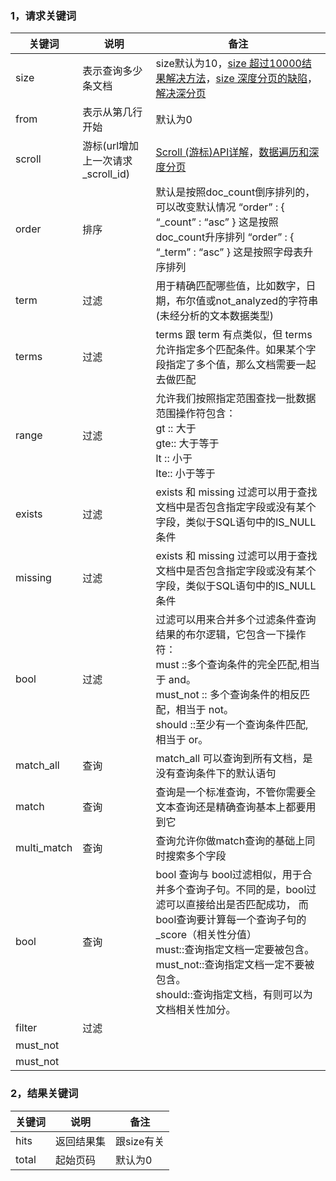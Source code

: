 ### 1，请求关键词
关键词 | 说明 | 备注
---|---|---
size | 表示查询多少条文档 |size默认为10，[size 超过10000结果解决方法](https://blog.csdn.net/qq_18145031/article/details/53489370)，[size 深度分页的缺陷](https://note.youdao.com/)，[解决深分页](https://blog.csdn.net/feifantiyan/article/details/54096138)
from | 表示从第几行开始 |默认为0
scroll | 游标(url增加上一次请求_scroll_id) |[Scroll (游标)API详解](https://blog.csdn.net/xj626852095/article/details/50708213)，[数据遍历和深度分页](http://lxwei.github.io/posts/%E4%BD%BF%E7%94%A8scroll%E5%AE%9E%E7%8E%B0Elasticsearch%E6%95%B0%E6%8D%AE%E9%81%8D%E5%8E%86%E5%92%8C%E6%B7%B1%E5%BA%A6%E5%88%86%E9%A1%B5.html)
order | 排序 |默认是按照doc_count倒序排列的， 可以改变默认情况 “order” : { “_count” : “asc” } 这是按照doc_count升序排列 “order” : { “_term” : “asc” } 这是按照字母表升序排列
term | 过滤 |用于精确匹配哪些值，比如数字，日期，布尔值或not_analyzed的字符串(未经分析的文本数据类型)
terms | 过滤|terms 跟 term 有点类似，但 terms 允许指定多个匹配条件。如果某个字段指定了多个值，那么文档需要一起去做匹配
range  | 过滤|允许我们按照指定范围查找一批数据范围操作符包含：<br/>gt :: 大于<br/>gte:: 大于等于<br/>lt :: 小于<br/>lte:: 小于等于
exists  | 过滤|exists 和 missing 过滤可以用于查找文档中是否包含指定字段或没有某个字段，类似于SQL语句中的IS_NULL条件
missing  | 过滤|exists 和 missing 过滤可以用于查找文档中是否包含指定字段或没有某个字段，类似于SQL语句中的IS_NULL条件
bool  | 过滤|过滤可以用来合并多个过滤条件查询结果的布尔逻辑，它包含一下操作符：<br/>must ::多个查询条件的完全匹配,相当于 and。<br/>must_not :: 多个查询条件的相反匹配，相当于 not。<br/>should ::至少有一个查询条件匹配, 相当于 or。
match_all |查询 |match_all 可以查询到所有文档，是没有查询条件下的默认语句
match | 查询 |查询是一个标准查询，不管你需要全文本查询还是精确查询基本上都要用到它
multi_match | 查询 | 查询允许你做match查询的基础上同时搜索多个字段
bool | 查询 | bool 查询与 bool过滤相似，用于合并多个查询子句。不同的是，bool过滤可以直接给出是否匹配成功， 而bool查询要计算每一个查询子句的_score（相关性分值）<br/>must::查询指定文档一定要被包含。<br/>must_not::查询指定文档一定不要被包含。<br/>should::查询指定文档，有则可以为文档相关性加分。
filter | 过滤 |
must_not  | |
must_not  | |
### 2，结果关键词
关键词 | 说明 | 备注
---|---|---
hits | 返回结果集 |  跟size有关
total | 起始页码 |默认为0
